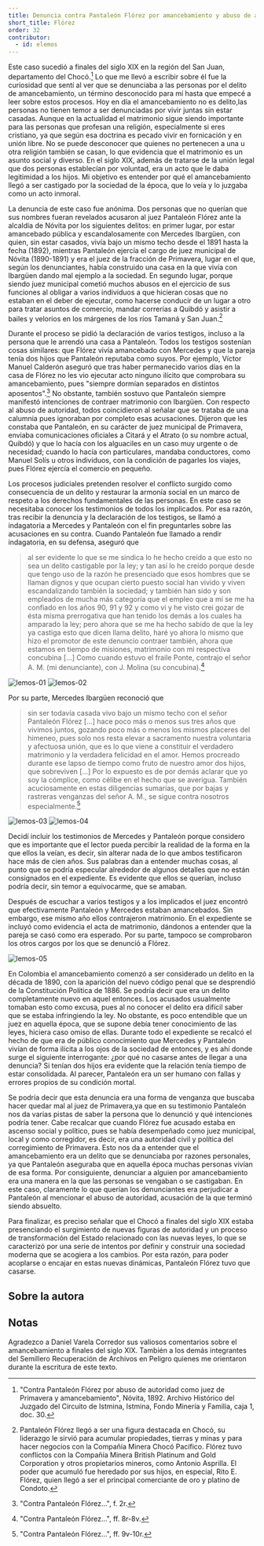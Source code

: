 ```yaml
---
title: Denuncia contra Pantaleón Flórez por amancebamiento y abuso de autoridad
short_title: Flórez
order: 32
contributor:
  - id: elemos
---
```


Este caso sucedió a finales del siglo XIX en la región del San Juan, departamento del Chocó.[^1] Lo que me llevó a escribir sobre él fue la curiosidad que sentí al ver que se denunciaba a las personas por el delito de amancebamiento, un término desconocido para mí hasta que empecé a leer sobre estos procesos. Hoy en día el amancebamiento no es delito,las personas no tienen temor a ser denunciadas por vivir juntas sin estar casadas. Aunque en la actualidad el matrimonio sigue siendo importante para las personas que profesan una religión, especialmente si eres cristiano, ya que según esa doctrina es pecado vivir en fornicación y en unión libre. No se puede desconocer que quienes no pertenecen a una u otra religión también se casan, lo que evidencia que el matrimonio es un asunto social y diverso. En el siglo XIX, además de tratarse de la unión legal que dos personas establecían por voluntad, era un acto que le daba legitimidad a los hijos. Mi objetivo es entender por qué el amancebamiento llegó a ser castigado por la sociedad de la época, que lo veía y lo juzgaba como un acto inmoral.

La denuncia de este caso fue anónima. Dos personas que no querían que sus nombres fueran revelados acusaron al juez Pantaleón Flórez ante la alcaldía de Nóvita por los siguientes delitos: en primer lugar, por estar amancebado pública y escandalosamente con Mercedes Ibargüen, con quien, sin estar casados, vivía bajo un mismo techo desde el 1891 hasta la fecha (1892), mientras Pantaleón ejercía el cargo de juez municipal de Nóvita (1890-1891) y era el juez de la fracción de Primavera, lugar en el que, según los denunciantes, había construido una casa en la que vivía con Ibargüen dando mal ejemplo a la sociedad. En segundo lugar, porque siendo juez municipal cometió muchos abusos en el ejercicio de sus funciones al obligar a varios individuos a que hicieran cosas que no estaban en el deber de ejecutar, como hacerse conducir de un lugar a otro para tratar asuntos de comercio, mandar correrías a Quibdó y asistir a bailes y velorios en los márgenes de los ríos Tamaná y San Juan.[^2]

Durante el proceso se pidió la declaración de varios testigos, incluso a la persona que le arrendó una casa a Pantaleón. Todos los testigos sostenían cosas similares: que Flórez vivía amancebado con Mercedes y que la pareja tenía dos hijos que Pantaleón reputaba como suyos. Por ejemplo, Víctor Manuel Calderón aseguró que tras haber permanecido varios días en la casa de Flórez no les vio ejecutar acto ninguno ilícito que comprobara su amancebamiento, pues "siempre dormían separados en distintos aposentos".[^3] No obstante, también sostuvo que Pantaleón siempre manifestó intenciones de contraer matrimonio con Ibargüen. Con respecto al abuso de autoridad, todos coincidieron al señalar que se trataba de una calumnia pues ignoraban por completo esas acusaciones. Dijeron que les constaba que Pantaleón, en su carácter de juez municipal de Primavera, enviaba comunicaciones oficiales a Citará y el Atrato (o su nombre actual, Quibdó) y que lo hacía con los alguaciles en un caso muy urgente o de necesidad; cuando lo hacía con particulares, mandaba conductores, como Manuel Solís u otros individuos, con la condición de pagarles los viajes, pues Flórez ejercía el comercio en pequeño.

Los procesos judiciales pretenden resolver el conflicto surgido como consecuencia de un delito y restaurar la armonía social en un marco de respeto a los derechos fundamentales de las personas. En este caso se necesitaba conocer los testimonios de todos los implicados. Por esa razón, tras recibir la denuncia y la declaración de los testigos, se llamó a indagatoria a Mercedes y Pantaleón con el fin preguntarles sobre las acusaciones en su contra. Cuando Pantaleón fue llamado a rendir indagatoria, en su defensa, aseguró que

> al ser evidente lo que se me sindica lo he hecho creído a que esto no sea un delito castigable por la ley; y tan así lo he creído porque desde que tengo uso de la razón he presenciado que esos hombres que se llaman dignos y que ocupan cierto puesto social han vivido y viven escandalizando también la sociedad; y también han sido y son empleados de mucha más categoría que el empleo que a mí se me ha confiado en los años 90, 91 y 92 y como vi y he visto creí gozar de ésta misma prerrogativa que han tenido los demás a los cuales ha amparado la ley; pero ahora que se me ha hecho sabido de que la ley ya castiga esto que dicen llama delito, haré yo ahora lo mismo que hizo el promotor de este denuncio contraer también, ahora que estamos en tiempo de misiones, matrimonio con mi respectiva concubina […] Como cuando estuvo el fraile Ponte, contrajo el señor A. M. (mi denunciante), con J. Molina (su concubina).[^4]

![lemos-01](images/lemos_Figura%201_EAP1477_MFC_B01_Doc30_Flores_IMG_017.jpg)
![lemos-02](images/lemos_Figura%202_EAP1477_MFC_B01_Doc30_Flores_IMG_018.jpg)

Por su parte, Mercedes Ibargüen reconoció que

> sin ser todavía casada vivo bajo un mismo techo con el señor Pantaleón Flórez […] hace poco más o menos sus tres años que vivimos juntos, gozando poco más o menos los mismos placeres del himeneo, pues solo nos resta elevar a sacramento nuestra voluntaria y afectuosa unión, que es lo que viene a constituir el verdadero matrimonio y la verdadera felicidad en el amor. Hemos procreado durante ese lapso de tiempo como fruto de nuestro amor dos hijos, que sobreviven […] Por lo expuesto es de por demás aclarar que yo soy la cómplice, como célibe en el hecho que se averigua. También acuciosamente en estas diligencias sumarias, que por bajas y rastreras venganzas del señor A. M., se sigue contra nosotros especialmente.[^5]

![lemos-03](images/lemos_Figura%203_EAP1477_MFC_B01_Doc30_Flores_IMG_019.jpg)
![lemos-04](images/lemos_Figura%204_EAP1477_MFC_B01_Doc30_Flores_IMG_020.jpg)

Decidí incluir los testimonios de Mercedes y Pantaleón porque considero que es importante que el lector pueda percibir la realidad de la forma en la que ellos la veían, es decir, sin alterar nada de lo que ambos testificaron hace más de cien años. Sus palabras dan a entender muchas cosas, al punto que se podría especular alrededor de algunos detalles que no están consignados en el expediente. Es evidente que ellos se querían, incluso podría decir, sin temor a equivocarme, que se amaban.

Después de escuchar a varios testigos y a los implicados el juez encontró que efectivamente Pantaleón y Mercedes estaban amancebados. Sin embargo, ese mismo año ellos contrajeron matrimonio. En el expediente se incluyó como evidencia el acta de matrimonio, dándonos a entender que la pareja se casó como era esperado. Por su parte, tampoco se comprobaron los otros cargos por los que se denunció a Flórez.

![lemos-05](images/lemos_Figura%205_EAP1477_MFC_B01_Doc30_Flores_IMG_023.jpg)

En Colombia el amancebamiento comenzó a ser considerado un delito en la década de 1890, con la aparición del nuevo código penal que se desprendió de la Constitución Política de 1886. Se podría decir que era un delito completamente nuevo en aquel entonces. Los acusados usualmente tomaban esto como excusa, pues al no conocer el delito era difícil saber que se estaba infringiendo la ley. No obstante, es poco entendible que un juez en aquella época, que se supone debía tener conocimiento de las leyes, hiciera caso omiso de ellas. Durante todo el expediente se recalcó el hecho de que era de público conocimiento que Mercedes y Pantaleón vivían de forma ilícita a los ojos de la sociedad de entonces, y es ahí donde surge el siguiente interrogante: ¿por qué no casarse antes de llegar a una denuncia? Si tenían dos hijos era evidente que la relación tenía tiempo de estar consolidada. Al parecer, Pantaleón era un ser humano con fallas y errores propios de su condición mortal.

Se podría decir que esta denuncia era una forma de venganza que buscaba hacer quedar mal al juez de Primavera,ya que en su testimonio Pantaleón nos da varias pistas de saber la persona que lo denunció y qué intenciones podría tener. Cabe recalcar que cuando Flórez fue acusado estaba en ascenso social y político, pues se había desempeñado como juez municipal, local y como corregidor, es decir, era una autoridad civil y política del corregimiento de Primavera. Esto nos da a entender que el amancebamiento era un delito que se denunciaba por razones personales, ya que Pantaleón aseguraba que en aquella época muchas personas vivían de esa forma. Por consiguiente, denunciar a alguien por amancebamiento era una manera en la que las personas se vengaban o se castigaban. En este caso, claramente lo que querían los denunciantes era perjudicar a Pantaleón al mencionar el abuso de autoridad, acusación de la que terminó siendo absuelto.

Para finalizar, es preciso señalar que el Chocó a finales del siglo XIX estaba presenciando el surgimiento de nuevas figuras de autoridad y un proceso de transformación del Estado relacionado con las nuevas leyes, lo que se caracterizó por una serie de intentos por definir y construir una sociedad moderna que se acogiera a los cambios. Por esta razón, para poder acoplarse o encajar en estas nuevas dinámicas, Pantaleón Flórez tuvo que casarse.



## Sobre la autora


## Notas

Agradezco a Daniel Varela Corredor sus valiosos comentarios sobre el amancebamiento a finales del siglo XIX. También a los demás integrantes del Semillero Recuperación de Archivos en Peligro quienes me orientaron durante la escritura de este texto.

[^1]: "Contra Pantaleón Flórez por abuso de autoridad como juez de Primavera y amancebamiento", Nóvita, 1892. Archivo Histórico del Juzgado del Circuito de Istmina, Istmina, Fondo Minería y Familia, caja 1, doc. 30.

[^2]: Pantaleón Flórez llegó a ser una figura destacada en Chocó, su liderazgo le sirvió para acumular propiedades, tierras y minas y para hacer negocios con la Compañía Minera Chocó Pacífico. Flórez tuvo conflictos con la Compañía Minera British Platinum and Gold Corporation y otros propietarios mineros, como Antonio Asprilla. El poder que acumuló fue heredado por sus hijos, en especial, Rito E. Flórez, quien llegó a ser el principal comerciante de oro y platino de Condoto.

[^3]: "Contra Pantaleón Flórez…", f. 2r.

[^4]: "Contra Pantaleón Flórez…", ff. 8r-8v.

[^5]: "Contra Pantaleón Flórez…", ff. 9v-10r.
